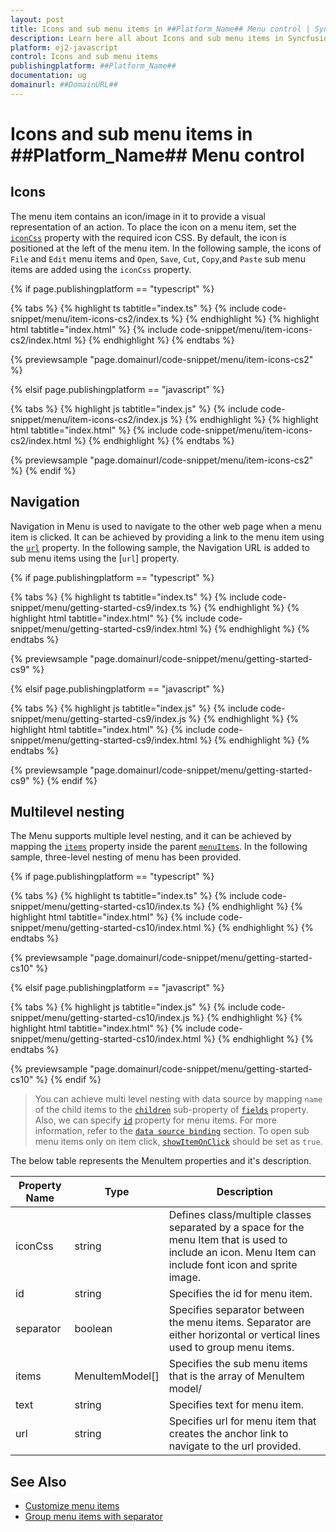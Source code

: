 ```yaml
---
layout: post
title: Icons and sub menu items in ##Platform_Name## Menu control | Syncfusion
description: Learn here all about Icons and sub menu items in Syncfusion ##Platform_Name## Menu control of Syncfusion Essential JS 2 and more.
platform: ej2-javascript
control: Icons and sub menu items 
publishingplatform: ##Platform_Name##
documentation: ug
domainurl: ##DomainURL##
---
```


# Icons and sub menu items in ##Platform_Name## Menu control

## Icons

The menu item contains an icon/image in it to provide a visual representation of an action. To place the icon on a menu item, set the [`iconCss`](../api/menu/menuItemModel#iconcss) property with the required icon CSS. By default, the icon is positioned at the left of the menu item. In the following sample, the icons of `File` and `Edit` menu items and `Open`, `Save`, `Cut`, `Copy`,and `Paste` sub menu items are added using the `iconCss` property.

{% if page.publishingplatform == "typescript" %}

 {% tabs %}
{% highlight ts tabtitle="index.ts" %}
{% include code-snippet/menu/item-icons-cs2/index.ts %}
{% endhighlight %}
{% highlight html tabtitle="index.html" %}
{% include code-snippet/menu/item-icons-cs2/index.html %}
{% endhighlight %}
{% endtabs %}
        
{% previewsample "page.domainurl/code-snippet/menu/item-icons-cs2" %}

{% elsif page.publishingplatform == "javascript" %}

{% tabs %}
{% highlight js tabtitle="index.js" %}
{% include code-snippet/menu/item-icons-cs2/index.js %}
{% endhighlight %}
{% highlight html tabtitle="index.html" %}
{% include code-snippet/menu/item-icons-cs2/index.html %}
{% endhighlight %}
{% endtabs %}

{% previewsample "page.domainurl/code-snippet/menu/item-icons-cs2" %}
{% endif %}

## Navigation

Navigation in Menu is used to navigate to the other web page when a menu item is clicked. It can be achieved by providing a link to the menu item using the [`url`](../../api/menu/menuItemModel/#url) property. In the following sample, the Navigation URL is added to sub menu items using the [`url`] property.

{% if page.publishingplatform == "typescript" %}

 {% tabs %}
{% highlight ts tabtitle="index.ts" %}
{% include code-snippet/menu/getting-started-cs9/index.ts %}
{% endhighlight %}
{% highlight html tabtitle="index.html" %}
{% include code-snippet/menu/getting-started-cs9/index.html %}
{% endhighlight %}
{% endtabs %}
        
{% previewsample "page.domainurl/code-snippet/menu/getting-started-cs9" %}

{% elsif page.publishingplatform == "javascript" %}

{% tabs %}
{% highlight js tabtitle="index.js" %}
{% include code-snippet/menu/getting-started-cs9/index.js %}
{% endhighlight %}
{% highlight html tabtitle="index.html" %}
{% include code-snippet/menu/getting-started-cs9/index.html %}
{% endhighlight %}
{% endtabs %}

{% previewsample "page.domainurl/code-snippet/menu/getting-started-cs9" %}
{% endif %}

## Multilevel nesting

The Menu supports multiple level nesting, and it can be achieved by mapping the [`items`](../api/menu/menuItemModel#items) property inside the parent [`menuItems`](../api/menu#items). In the following sample, three-level nesting of menu has been provided.

{% if page.publishingplatform == "typescript" %}

 {% tabs %}
{% highlight ts tabtitle="index.ts" %}
{% include code-snippet/menu/getting-started-cs10/index.ts %}
{% endhighlight %}
{% highlight html tabtitle="index.html" %}
{% include code-snippet/menu/getting-started-cs10/index.html %}
{% endhighlight %}
{% endtabs %}
        
{% previewsample "page.domainurl/code-snippet/menu/getting-started-cs10" %}

{% elsif page.publishingplatform == "javascript" %}

{% tabs %}
{% highlight js tabtitle="index.js" %}
{% include code-snippet/menu/getting-started-cs10/index.js %}
{% endhighlight %}
{% highlight html tabtitle="index.html" %}
{% include code-snippet/menu/getting-started-cs10/index.html %}
{% endhighlight %}
{% endtabs %}

{% previewsample "page.domainurl/code-snippet/menu/getting-started-cs10" %}
{% endif %}

> You can achieve multi level nesting with data source by mapping `name` of the child items to the [`children`](../api/menu/fieldSettingsModel#children) sub-property of [`fields`](../api/menu/fieldSettingsModel) property. Also, we can specify [`id`](../../api/menu/menuItemModel/#id) property for menu items. For more information, refer to the [`data source binding`](./data-source-binding-and-custom-menu-items#data-binding) section. To open sub menu items only on item click, [`showItemOnClick`](../../api/menu#showitemonclick) should be set as `true`.

The below table represents the MenuItem properties and it's description.

Property Name | Type | Description
-----|----- | -----
|iconCss|string|Defines class/multiple classes separated by a space for the menu Item that is used to include an icon. Menu Item can include font icon and sprite image.
|id|string|Specifies the id for menu item.
|separator|boolean|Specifies separator between the menu items. Separator are either horizontal or vertical lines used to group menu items.
|items|MenuItemModel[]|Specifies the sub menu items that is the array of MenuItem model/
|text|string|Specifies text for menu item.
|url|string|Specifies url for menu item that creates the anchor link to navigate to the url provided.

## See Also

* [Customize menu items](./how-to/customize-menu-items)
* [Group menu items with separator](./getting-started#group-menu-items-with-separator)